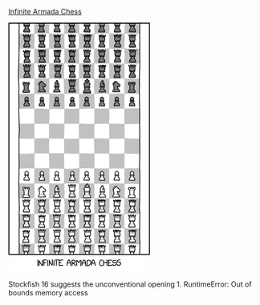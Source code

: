 [Infinite Armada Chess](https://xkcd.com/3020)

![Infinite Armada Chess](./random_comic.png)

Stockfish 16 suggests the unconventional opening 1. RuntimeError: Out of bounds memory access

